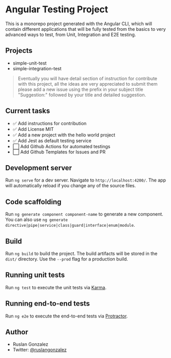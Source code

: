 # Angular Testing Project

This is a monorepo project generated with the Angular CLI, which will contain different applications that will be fully tested from the basics to very advanced ways to test, from Unit, Integration and E2E testing.

## Projects

- simple-unit-test
- simple-integration-test

> Eventually you will have detail section of instruction for contribute with this project, all the ideas are very appreciated to submit them please add a new issue using the prefix in your subject title "Suggestion:" followed by your title and detailed suggestion.

## Current tasks

- ✅ Add instructions for contribution
- ✅ Add License MIT
- ✅ Add a new project with the hello world project
- ✅ Add Jest as default testing service
- ⬜ Add Github Actions for automated testings
- ⬜ Add Github Templates for Issues and PR

## Development server

Run `ng serve` for a dev server. Navigate to `http://localhost:4200/`. The app will automatically reload if you change any of the source files.

## Code scaffolding

Run `ng generate component component-name` to generate a new component. You can also use `ng generate directive|pipe|service|class|guard|interface|enum|module`.

## Build

Run `ng build` to build the project. The build artifacts will be stored in the `dist/` directory. Use the `--prod` flag for a production build.

## Running unit tests

Run `ng test` to execute the unit tests via [Karma](https://karma-runner.github.io).

## Running end-to-end tests

Run `ng e2e` to execute the end-to-end tests via [Protractor](http://www.protractortest.org/).

## Author
- Ruslan Gonzalez
- Twitter: [@ruslangonzalez](https://twitter.com/ruslangonzalez)
